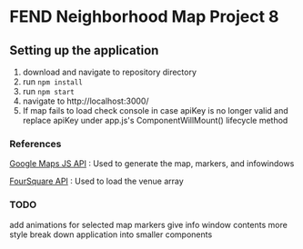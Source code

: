 # FEND Neighborhood Map Project 8

## Setting up the application

1. download and navigate to repository directory
2. run `npm install`
3. run `npm start`
4. navigate to http://localhost:3000/
5. If map fails to load check console in case apiKey is no longer valid and replace apiKey under app.js's ComponentWillMount() lifecycle method

### References

[Google Maps JS API](https://developers.google.com/maps/documentation/javascript/tutorial) : Used to generate the map, markers, and infowindows

[FourSquare API](https://foursquare.com/developers/apps) : Used to load the venue array

### TODO

add animations for selected map markers
give info window contents more style
break down application into smaller components